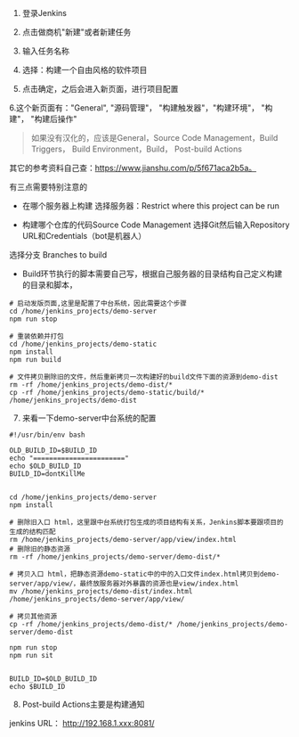 1. 登录Jenkins

2. 点击做商机"新建"或者新建任务

3. 输入任务名称

4. 选择：构建一个自由风格的软件项目

5. 点击确定，之后会进入新页面，进行项目配置

6.这个新页面有："General", "源码管理"， "构建触发器"，"构建环境"， "构建"， "构建后操作"
> 如果没有汉化的，应该是General，Source Code Management，Build Triggers， Build Environment，Build， Post-build Actions

其它的参考资料自己查：https://www.jianshu.com/p/5f671aca2b5a。

有三点需要特别注意的

- 在哪个服务器上构建
选择服务器：Restrict where this project can be run

- 构建哪个仓库的代码Source Code Management
选择Git然后输入Repository URL和Credentials（bot是机器人）

选择分支	Branches to build

- Build环节执行的脚本需要自己写，根据自己服务器的目录结构自己定义构建的目录和脚本，

```shell
# 启动发版页面,这里是配置了中台系统，因此需要这个步骤
cd /home/jenkins_projects/demo-server
npm run stop

# 重装依赖并打包
cd /home/jenkins_projects/demo-static
npm install
npm run build

# 文件拷贝删除旧的文件，然后重新拷贝一次构建好的build文件下面的资源到demo-dist
rm -rf /home/jenkins_projects/demo-dist/*
cp -rf /home/jenkins_projects/demo-static/build/* /home/jenkins_projects/demo-dist
```

7. 来看一下demo-server中台系统的配置

```shell
#!/usr/bin/env bash

OLD_BUILD_ID=$BUILD_ID
echo "======================="
echo $OLD_BUILD_ID
BUILD_ID=dontKillMe


cd /home/jenkins_projects/demo-server
npm install

# 删除旧入口 html，这里跟中台系统打包生成的项目结构有关系，Jenkins脚本要跟项目的生成的结构匹配
rm /home/jenkins_projects/demo-server/app/view/index.html
# 删除旧的静态资源
rm -rf /home/jenkins_projects/demo-server/demo-dist/*

# 拷贝入口 html，把静态资源demo-static中的中的入口文件index.html拷贝到demo-server/app/view/，最终放服务器对外暴露的资源也是view/index.html
mv /home/jenkins_projects/demo-dist/index.html /home/jenkins_projects/demo-server/app/view/

# 拷贝其他资源
cp -rf /home/jenkins_projects/demo-dist/* /home/jenkins_projects/demo-server/demo-dist

npm run stop
npm run sit


BUILD_ID=$OLD_BUILD_ID
echo $BUILD_ID
```

8. Post-build Actions主要是构建通知

jenkins URL： http://192.168.1.xxx:8081/
